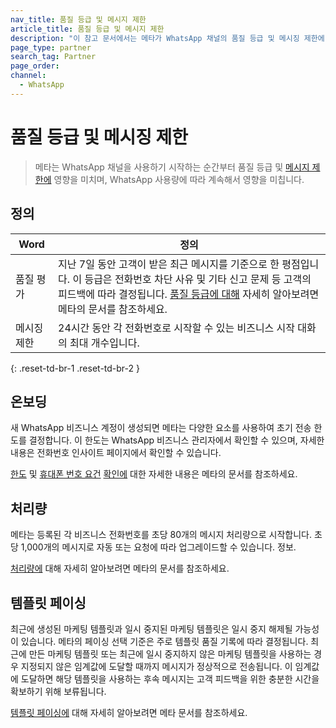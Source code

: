 ```yaml
---
nav_title: 품질 등급 및 메시지 제한
article_title: 품질 등급 및 메시지 제한 
description: "이 참고 문서에서는 메타가 WhatsApp 채널의 품질 등급 및 메시징 제한에 미치는 영향에 대해 설명합니다."
page_type: partner
search_tag: Partner
page_order: 
channel:
  - WhatsApp
---
```


# 품질 등급 및 메시징 제한

> 메타는 WhatsApp 채널을 사용하기 시작하는 순간부터 품질 등급 및 [메시지 제한에](https://developers.facebook.com/docs/whatsapp/messaging-limits) 영향을 미치며, WhatsApp 사용량에 따라 계속해서 영향을 미칩니다.

## 정의

| Word | 정의 |
| --- | --- |
| 품질 평가 | 지난 7일 동안 고객이 받은 최근 메시지를 기준으로 한 평점입니다. 이 등급은 전화번호 차단 사유 및 기타 신고 문제 등 고객의 피드백에 따라 결정됩니다. [품질 등급에 대해](https://www.facebook.com/business/help/896873687365001) 자세히 알아보려면 메타의 문서를 참조하세요.|
| 메시징 제한 | 24시간 동안 각 전화번호로 시작할 수 있는 비즈니스 시작 대화의 최대 개수입니다. |
{: .reset-td-br-1 .reset-td-br-2 }

## 온보딩  

새 WhatsApp 비즈니스 계정이 생성되면 메타는 다양한 요소를 사용하여 초기 전송 한도를 결정합니다. 이 한도는 WhatsApp 비즈니스 관리자에서 확인할 수 있으며, 자세한 내용은 전화번호 인사이트 페이지에서 확인할 수 있습니다. 

[한도](https://developers.facebook.com/docs/whatsapp/messaging-limits#checking-your-limit) 및 [휴대폰 번호 요건](https://developers.facebook.com/docs/whatsapp/cloud-api/phone-numbers) [확인에](https://developers.facebook.com/docs/whatsapp/messaging-limits#checking-your-limit) 대한 자세한 내용은 메타의 문서를 참조하세요.

## 처리량

메타는 등록된 각 비즈니스 전화번호를 초당 80개의 메시지 처리량으로 시작합니다. 초당 1,000개의 메시지로 자동 또는 요청에 따라 업그레이드할 수 있습니다. 정보. 

[처리량에](https://developers.facebook.com/docs/whatsapp/cloud-api/overview#throughput) 대해 자세히 알아보려면 메타의 문서를 참조하세요.

## 템플릿 페이싱

최근에 생성된 마케팅 템플릿과 일시 중지된 마케팅 템플릿은 일시 중지 해제될 가능성이 있습니다. 메타의 페이싱 선택 기준은 주로 템플릿 품질 기록에 따라 결정됩니다. 최근에 만든 마케팅 템플릿 또는 최근에 일시 중지하지 않은 마케팅 템플릿을 사용하는 경우 지정되지 않은 임계값에 도달할 때까지 메시지가 정상적으로 전송됩니다. 이 임계값에 도달하면 해당 템플릿을 사용하는 후속 메시지는 고객 피드백을 위한 충분한 시간을 확보하기 위해 보류됩니다. 

[템플릿 페이싱에](https://developers.facebook.com/docs/whatsapp/message-templates/guidelines/#template-pacing) 대해 자세히 알아보려면 메타 문서를 참조하세요.